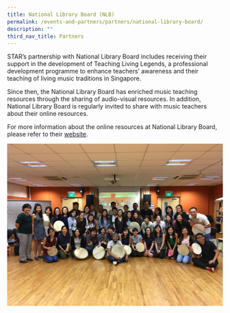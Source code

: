 ```yaml
---
title: National Library Board (NLB)
permalink: /events-and-partners/partners/national-library-board/
description: ""
third_nav_title: Partners
---
```

STAR’s partnership with National Library Board includes receiving their support in the development of Teaching Living Legends, a professional development programme to enhance teachers’ awareness and their teaching of living music traditions in Singapore.

Since then, the National Library Board has enriched music teaching resources through the sharing of audio-visual resources. In addition, National Library Board is regularly invited to share with music teachers about their online resources.

For more information about the online resources at National Library Board, please refer to their [website](http://eresources.nlb.gov.sg/music).

![](/images/64.jpg)